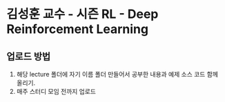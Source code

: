 # 김성훈 교수 - 시즌 RL - Deep Reinforcement Learning

## 업로드 방법

1. 해당 lecture 폴더에 자기 이름 폴더 만들어서 공부한 내용과 예제 소스 코드 함께 올리기.
1. 매주 스터디 모임 전까지 업로드
